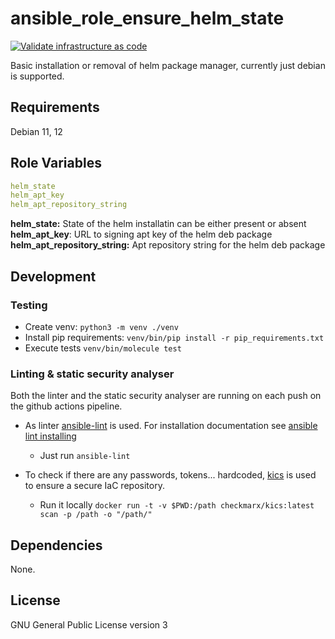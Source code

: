 # ansible_role_ensure_helm_state

[![Validate infrastructure as code](https://github.com/NeatLeap/ansible_role_ensure_helm_state/actions/workflows/validation.yml/badge.svg)](https://github.com/NeatLeap/ansible_role_ensure_helm_state/actions/workflows/validation.yml)

Basic installation or removal of helm package manager, currently just debian is supported.  

## Requirements

Debian 11, 12

## Role Variables

```yaml
helm_state
helm_apt_key
helm_apt_repository_string
```

**helm_state:** State of the helm installatin can be either present or absent
**helm_apt_key**: URL to signing apt key of the helm deb package
**helm_apt_repository_string:** Apt repository string for the helm deb package

## Development

### Testing

* Create venv: `python3 -m venv ./venv`
* Install pip requirements: `venv/bin/pip install -r pip_requirements.txt`
* Execute tests `venv/bin/molecule test`

### Linting & static security analyser

Both the linter and the static security analyser are running on each push on the github actions pipeline.  

* As linter [ansible-lint](https://ansible.readthedocs.io/projects/lint/) is used. For installation documentation see [ansible lint installing](https://ansible.readthedocs.io/projects/lint/)
  * Just run `ansible-lint`

* To check if there are any passwords, tokens... hardcoded, [kics](https://kics.io/index.html) is used to ensure a secure IaC repository.  
  * Run it locally `docker run -t -v $PWD:/path checkmarx/kics:latest scan -p /path -o "/path/"`

## Dependencies

None.

## License

GNU General Public License version 3
